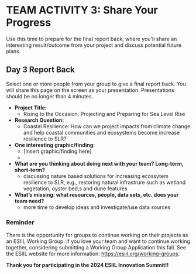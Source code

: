 # TEAM ACTIVITY 3: Share Your Progress

Use this time to prepare for the final report back, where you'll share an interesting result/outcome from your project and discuss potential future plans.

## Day 3 Report Back
Select one or more people from your group to give a final report back. You will share this page on the screen as your presentation. Presentations should be no longer than 4 minutes.

- **Project Title:**
    - Rising to the Occasion: Projecting and Preparing for Sea Level Rise
- **Research Question:**
    - Coastal Resilience: How can we project impacts from climate change and help coastal communities and ecosystems become increase resilience to SLR?
- **One interesting graphic/finding:**
    - [Insert graphic/finding here]
    - 
- **What are you thinking about doing next with your team? Long-term, short-term?**
    - discussing nature based solutions for increasing ecossytem resilience to SLR, e.g., restoring natural infrastrure such as wetland vegetation, oyster bed,s and dune features 
- **What’s missing: what resources, people, data sets, etc. does your team need?**
    - more time to develop ideas and investigate/use data sources


### Reminder
There is the opportunity for groups to continue working on their projects as an ESIIL Working Group. If you love your team and want to continue working together, considering submitting a Working Group Application this fall. See the ESIIL website for more information: <https://esiil.org/working-groups>.

**Thank you for participating in the 2024 ESIIL Innovation Summit!!**
